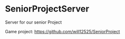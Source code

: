 SeniorProjectServer
===================

Server for our senior Project

Game project: https://github.com/will12525/SeniorProject
